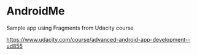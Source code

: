 # AndroidMe

Sample app using Fragments from Udacity course

https://www.udacity.com/course/advanced-android-app-development--ud855
